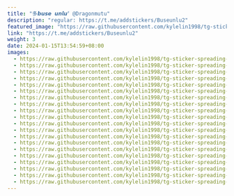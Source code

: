 ```yaml
---
title: "多𝙗𝙪𝙨𝙚 𝙪𝙣𝙡𝙪〞@Dragonmutu"
description: "regular: https://t.me/addstickers/Buseunlu2"
featured_image: "https://raw.githubusercontent.com/kylelin1998/tg-sticker-spreading-worldwide-images/main/img/5033951a-a5ff-427e-8a9c-f8e0b070a74c.jpg"
link: "https://t.me/addstickers/Buseunlu2"
weight: 3
date: 2024-01-15T13:54:59+08:00
images:
  - https://raw.githubusercontent.com/kylelin1998/tg-sticker-spreading-worldwide-images/main/img/5033951a-a5ff-427e-8a9c-f8e0b070a74c.jpg
  - https://raw.githubusercontent.com/kylelin1998/tg-sticker-spreading-worldwide-images/main/img/65ee5883-dd69-4add-b069-9a28d656dff1.jpg
  - https://raw.githubusercontent.com/kylelin1998/tg-sticker-spreading-worldwide-images/main/img/307e2807-efbc-4e90-b501-61634183faa7.jpg
  - https://raw.githubusercontent.com/kylelin1998/tg-sticker-spreading-worldwide-images/main/img/3a35b82c-ddd3-4d52-a15f-17fe99083860.jpg
  - https://raw.githubusercontent.com/kylelin1998/tg-sticker-spreading-worldwide-images/main/img/dc6c8745-6d5f-464b-a76f-285cf094fb10.jpg
  - https://raw.githubusercontent.com/kylelin1998/tg-sticker-spreading-worldwide-images/main/img/63ff0384-87a7-420e-bb01-1954b546cde4.jpg
  - https://raw.githubusercontent.com/kylelin1998/tg-sticker-spreading-worldwide-images/main/img/c2ed795a-ef28-4bc7-b4b5-aab806001617.jpg
  - https://raw.githubusercontent.com/kylelin1998/tg-sticker-spreading-worldwide-images/main/img/471cadb7-a251-48fe-a347-b1ccf4260833.jpg
  - https://raw.githubusercontent.com/kylelin1998/tg-sticker-spreading-worldwide-images/main/img/5064861b-47b7-4f60-a8a4-53166390ee38.jpg
  - https://raw.githubusercontent.com/kylelin1998/tg-sticker-spreading-worldwide-images/main/img/24203a1b-1d24-42b0-8388-aa1b64fc8059.jpg
  - https://raw.githubusercontent.com/kylelin1998/tg-sticker-spreading-worldwide-images/main/img/796a6a27-b636-4ded-98b9-fdef91a1cf7c.jpg
  - https://raw.githubusercontent.com/kylelin1998/tg-sticker-spreading-worldwide-images/main/img/06559f6e-c268-461d-89be-617a4270520d.jpg
  - https://raw.githubusercontent.com/kylelin1998/tg-sticker-spreading-worldwide-images/main/img/f23e1286-a38b-40ae-a32e-8302447a0e6a.jpg
  - https://raw.githubusercontent.com/kylelin1998/tg-sticker-spreading-worldwide-images/main/img/c1428eae-8b89-4bd7-bb3a-947aed92789b.jpg
  - https://raw.githubusercontent.com/kylelin1998/tg-sticker-spreading-worldwide-images/main/img/87904ffb-29af-49b3-a133-d3f03daf51ff.jpg
  - https://raw.githubusercontent.com/kylelin1998/tg-sticker-spreading-worldwide-images/main/img/e4196ebb-81fb-4b67-acdf-e52534cbfb55.jpg
  - https://raw.githubusercontent.com/kylelin1998/tg-sticker-spreading-worldwide-images/main/img/91fb46db-b833-449d-ab21-9237da5f5404.jpg
  - https://raw.githubusercontent.com/kylelin1998/tg-sticker-spreading-worldwide-images/main/img/a34e9140-03d7-4bbd-b658-5cb114c44be0.jpg
  - https://raw.githubusercontent.com/kylelin1998/tg-sticker-spreading-worldwide-images/main/img/55d26f13-21c5-4b24-9356-e1212dd54f02.jpg
  - https://raw.githubusercontent.com/kylelin1998/tg-sticker-spreading-worldwide-images/main/img/459c3109-dd01-494c-8cc2-35c21b887630.jpg
---
```

